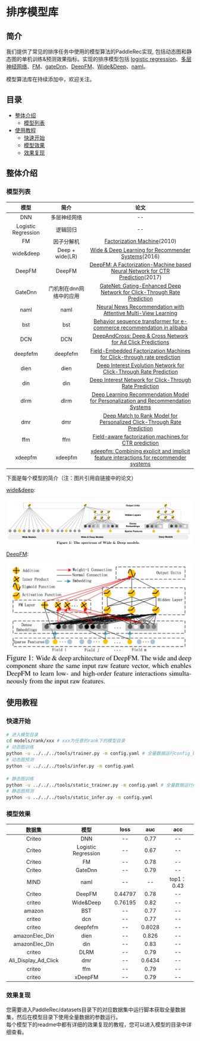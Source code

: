 # 排序模型库

## 简介
我们提供了常见的排序任务中使用的模型算法的PaddleRec实现, 包括动态图和静态图的单机训练&预测效果指标。实现的排序模型包括 [logistic regression](logistic_regression)、[多层神经网络](dnn)、[FM](fm)、[gateDnn](gateDnn)、[DeepFM](deepfm)、[Wide&Deep](wide_deep)、[naml](naml)。

模型算法库在持续添加中，欢迎关注。

## 目录
* [整体介绍](#整体介绍)
    * [模型列表](#模型列表)
* [使用教程](#使用教程)
    * [快速开始](#快速开始)
    * [模型效果](#模型效果)
    * [效果复现](#效果复现)


## 整体介绍
### 模型列表

|       模型        |       简介        |       论文        |
| :------------------: | :--------------------: | :---------: |
| DNN | 多层神经网络 | -- |
| Logistic Regression | 逻辑回归 | -- |
| FM | 因子分解机 | [Factorization Machine](https://ieeexplore.ieee.org/abstract/document/5694074)(2010) |
| wide&deep | Deep + wide(LR) | [Wide & Deep Learning for Recommender Systems](https://dl.acm.org/doi/pdf/10.1145/2988450.2988454)(2016) |
| DeepFM | DeepFM | [DeepFM: A Factorization-Machine based Neural Network for CTR Prediction](https://arxiv.org/pdf/1703.04247.pdf)(2017) |
| GateDnn | 门机制在dnn网络中的应用 |[GateNet: Gating-Enhanced Deep Network for Click-Through Rate Prediction](https://arxiv.org/abs/2007.03519)|
| naml | naml |[Neural News Recommendation with Attentive Multi-View Learning](https://arxiv.org/abs/1907.05576?context=cs.LG)|
| bst | bst |[Behavior sequence transformer for e-commerce recommendation in alibaba](https://arxiv.org/pdf/1905.06874v1.pdf)|
| DCN | DCN |[DeepAndCross: Deep & Cross Network for Ad Click Predictions](https://dl.acm.org/doi/pdf/10.1145/3124749.3124754)|
| deepfefm | deepfefm |[Field-Embedded Factorization Machines for Click-through rate prediction](https://arxiv.org/pdf/2009.09931.pdf)|
| dien | dien |[Deep Interest Evolution Network for Click-Through Rate Prediction](https://arxiv.org/pdf/1809.03672v5.pdf)|
| din | din |[Deep Interest Network for Click-Through Rate Prediction](https://arxiv.org/pdf/1706.06978v4.pdf)|
| dlrm | dlrm |[Deep Learning Recommendation Model for Personalization and Recommendation Systems](https://arxiv.org/pdf/1906.00091v1.pdf)|
| dmr | dmr |[Deep Match to Rank Model for Personalized Click-Through Rate Prediction](https://github.com/lvze92/DMR/blob/master/%5BDMR%5D%20Deep%20Match%20to%20Rank%20Model%20for%20Personalized%20Click-Through%20Rate%20Prediction-AAAI20.pdf)|
| ffm | ffm |[Field-aware factorization machines for CTR prediction](https://www.csie.ntu.edu.tw/~cjlin/papers/ffm.pdf)|
| xdeepfm | xdeepfm |[xdeepfm: Combining explicit and implicit feature interactions for recommender systems](https://arxiv.org/pdf/1803.05170v3.pdf)|


下面是每个模型的简介（注：图片引用自链接中的论文）

[wide&deep](https://dl.acm.org/doi/pdf/10.1145/2988450.2988454):

<p align="center">
<img align="center" src="../../doc/imgs/wide&deep.png">
<p>

[DeepFM](https://arxiv.org/pdf/1703.04247.pdf):

<p align="center">
<img align="center" src="../../doc/imgs/deepfm.png">
<p>


## 使用教程

### 快速开始
```bash
# 进入模型目录
cd models/rank/xxx # xxx为任意的rank下的模型目录
# 动态图训练
python -u ../../../tools/trainer.py -m config.yaml # 全量数据运行config_bigdata.yaml 
# 动态图预测
python -u ../../../tools/infer.py -m config.yaml 

# 静态图训练
python -u ../../../tools/static_trainer.py -m config.yaml # 全量数据运行config_bigdata.yaml 
# 静态图预测
python -u ../../../tools/static_infer.py -m config.yaml 
```

### 模型效果

|       数据集        |       模型       |       loss        |       auc          |       acc         |
| :------------------: | :--------------------: | :---------: |:---------: | :---------: |
|       Criteo        |       DNN       |       --        |       0.77          |       --          |
|       Criteo        |       Logistic Regression       |       --        |      0.67          |       --          |
|       Criteo        |       FM       |       --        |       0.78          |       --          |
|       Criteo        |       GateDnn       |       --        |       0.79          |       --          |
|       MIND          |       naml       |       --        |       --          |       top1：0.43          |
|       Criteo        |       DeepFM       |       0.44797        |       0.78          |       --          |
|       criteo        |       Wide&Deep       |       0.76195         |       0.82          |       --          |
|       amazon        |       BST       |       --         |       0.77          |       --          |
|       criteo        |       dcn       |       --         |       0.77          |       --          |
|       criteo        |       deepfefm       |       --         |       0.8028          |       --          |
|       amazonElec_Din        |       dien       |       --         |       0.826          |       --          |
|       amazonElec_Din        |       din       |       --         |       0.83          |       --          |
|       criteo        |       DLRM       |       --         |       0.79          |       --          |
|       Ali_Display_Ad_Click        |       dmr       |       --         |       0.6434          |       --          |
|       criteo        |       ffm       |       --         |       0.79          |       --          |
|       criteo        |       xDeepFM       |       --         |       0.79          |       --          |

### 效果复现
您需要进入PaddleRec/datasets目录下的对应数据集中运行脚本获取全量数据集，然后在模型目录下使用全量数据的参数运行。  
每个模型下的readme中都有详细的效果复现的教程，您可以进入模型的目录中详细查看。  
